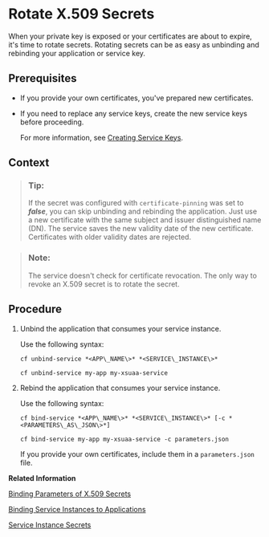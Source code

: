 <!-- loioe5e77362635b40349497734c2480d506 -->

# Rotate X.509 Secrets

When your private key is exposed or your certificates are about to expire, it's time to rotate secrets. Rotating secrets can be as easy as unbinding and rebinding your application or service key.



<a name="loioe5e77362635b40349497734c2480d506__prereq_msw_g3w_sjb"/>

## Prerequisites

-   If you provide your own certificates, you've prepared new certificates.

-   If you need to replace any service keys, create the new service keys before proceeding.

    For more information, see [Creating Service Keys](../30-development/creating-service-keys-4514a14.md).




## Context

> ### Tip:  
> If the secret was configured with `certificate-pinning` was set to ***false***, you can skip unbinding and rebinding the application. Just use a new certificate with the same subject and issuer distinguished name \(DN\). The service saves the new validity date of the new certificate. Certificates with older validity dates are rejected.

> ### Note:  
> The service doesn't check for certificate revocation. The only way to revoke an X.509 secret is to rotate the secret.



## Procedure

1.  Unbind the application that consumes your service instance.

    Use the following syntax:

    `cf unbind-service *<APP\_NAME\>* *<SERVICE\_INSTANCE\>*`

    ```
    cf unbind-service my-app my-xsuaa-service
    ```

2.  Rebind the application that consumes your service instance.

    Use the following syntax:

    `cf bind-service *<APP\_NAME\>* *<SERVICE\_INSTANCE\>* [-c *<PARAMETERS\_AS\_JSON\>*]`

    ```
    cf bind-service my-app my-xsuaa-service -c parameters.json
    ```

    If you provide your own certificates, include them in a `parameters.json` file.


**Related Information**  


[Binding Parameters of X.509 Secrets](binding-parameters-of-x-509-secrets-3240307.md "When binding applications or creating service keys for services instances of the SAP Authorization and Trust Management service (XSUAA) you can configure what kinds of X.509 certificates to use for secrets. The service can generate certificates for you or, if you already have your own public key infrastructure (PKI), you can use your own.")

[Binding Service Instances to Applications](../30-development/binding-service-instances-to-applications-e98280a.md "Use the SAP BTP cockpit or the Cloud Foundry Command Line Interface to bind service instances to applications:")

[Service Instance Secrets](service-instance-secrets-5578ec4.md "When an application consumes a service instance of the SAP Authorization and Trust Management service (XSUAA), the application identifies itself to the service instance with a client ID and a secret. The client ID and secret are the credentials with which an application authenticates itself to the service instance.")

